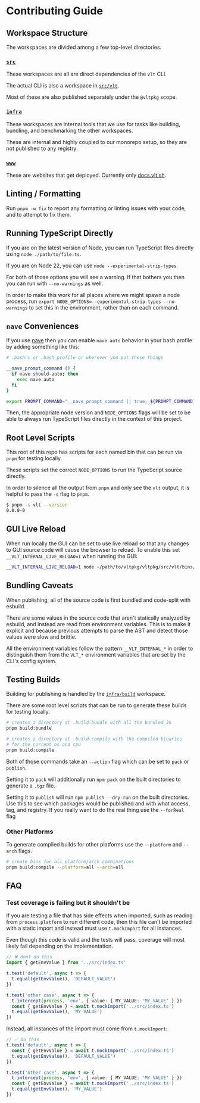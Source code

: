 # Contributing Guide

## Workspace Structure

The workspaces are divided among a few top-level directories.

### [`src`](./src/)

These workspaces are all are direct dependencies of the `vlt`
CLI.

The actual CLI is also a workspace in [`src/vlt`](./src/vlt/).

Most of these are also published separately under the `@vltpkg` scope.

### [`infra`](./infra/)

These workspaces are internal tools that we use for tasks like building,
bundling, and benchmarking the other workspaces.

These are internal and highly coupled to our monorepo setup, so they
are not published to any registry.

### [`www`](./www/)

These are websites that get deployed. Currently only [docs.vlt.sh](https://docs.vlt.sh).

## Linting / Formatting

Run `pnpm -w fix` to report any formatting or linting issues with your code,
and to attempt to fix them.

## Running TypeScript Directly

If you are on the latest version of Node, you can run TypeScript
files directly using `node ./path/to/file.ts`.

If you are on Node 22, you can use `node --experimental-strip-types`.

For both of those options you will see a warning. If that bothers you
then you can run with `--no-warnings` as well.

In order to make this work for all places where we might spawn a
node process, run `export NODE_OPTIONS=--experimental-strip-types --no-warnings` to
set this in the environment, rather than on each command.

## `nave` Conveniences

If you use [nave](https://npm.im/nave) then you can enable `nave
auto` behavior in your bash profile by adding something like this:

```bash
# .bashrc or .bash_profile or wherever you put these things

__nave_prompt_command () {
  if nave should-auto; then
    exec nave auto
  fi
}

export PROMPT_COMMAND="__nave_prompt_command || true; ${PROMPT_COMMAND}"
```

Then, the appropriate node version and `NODE_OPTIONS` flags will
be set to be able to always run TypeScript files directly in the
context of this project.

## Root Level Scripts

This root of this repo has scripts for each named bin that
can be run via `pnpm` for testing locally.

These scripts set the correct `NODE_OPTIONS` to run the TypeScript
source directly.

In order to silence all the output from `pnpm` and only see the `vlt`
output, it is helpful to pass the `-s` flag to `pnpm`.

```bash
$ pnpm -s vlt --version
0.0.0-0
```

## GUI Live Reload

When run locally the GUI can be set to use live reload so that any changes to GUI source
code will cause the browser to reload. To enable this set `__VLT_INTERNAL_LIVE_RELOAD=1`
when running the GUI:

```bash
__VLT_INTERNAL_LIVE_RELOAD=1 node ~/path/to/vltpkg/vltpkg/src/vlt/bins/vlt.ts gui
```

## Bundling Caveats

When publishing, all of the source code is first bundled and code-split with esbuild.

There are some values in the source code that aren't statically analyzed by esbuild,
and instead are read from environment variables. This is to make it explicit and
because previous attempts to parse the AST and detect those values were slow and brittle.

All the environment variables follow the pattern `__VLT_INTERNAL_*` in order to distinguish
them from the `VLT_*` environment variables that are set by the CLI's config system.

## Testing Builds

Building for publishing is handled by the [`infra/build`](./infra/build) workspace.

There are some root level scripts that can be run to generate these
builds for testing locally.

```bash
# creates a directory at .build-bundle with all the bundled JS
pnpm build:bundle

# creates a directory at .build-compile with the compiled binaries
# for the current os and cpu
pnpm build:compile
```

Both of those commands take an `--action` flag which can be set to `pack` or `publish`.

Setting it to `pack` will additionally run `npm pack` on the built directories to
generate a `.tgz` file.

Setting it to `publish` will run `npm publish --dry-run` on the built directories.
Use this to see which packages would be published and with what access, tag,
and registry. If you really want to do the real thing use the `--forReal` flag

### Other Platforms

To generate compiled builds for other platforms use the `--platform` and `--arch` flags.

```bash
# create bins for all platform/arch combinations
pnpm build:compile --platform=all --arch=all
```

## FAQ

### Test coverage is failing but it shouldn't be

If you are testing a file that has side effects when imported, such as reading from `process.platform`
to run different code, then this file can't be imported with a static import and instead must use
`t.mockImport` for all instances.

Even though this code is valid and the tests will pass, coverage will most likely fail depending
on the implementation.

```ts
// ❌ dont do this
import { getEnvValue } from '../src/index.ts'

t.test('default', async t => {
  t.equal(getEnvValue(), 'DEFAULT_VALUE')
})

t.test('other case', async t => {
  t.intercept(process, 'env', { value: { MY_VALUE: 'MY_VALUE' } })
  const { getEnvValue } = await t.mockImport('../src/index.ts')
  t.equal(getEnvValue(), 'MY_VALUE')
})
```

Instead, all instances of the import must come from `t.mockImport`:

```ts
// ✅ Do this
t.test('default', async t => {
  const { getEnvValue } = await t.mockImport('../src/index.ts')
  t.equal(getEnvValue(), 'DEFAULT_VALUE')
})

t.test('other case', async t => {
  t.intercept(process, 'env', { value: { MY_VALUE: 'MY_VALUE' } })
  const { getEnvValue } = await t.mockImport('../src/index.ts')
  t.equal(getEnvValue(), 'MY_VALUE')
})
```
